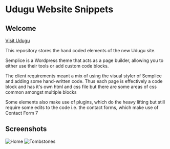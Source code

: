 # Udugu Website Snippets

## Welcome

[Visit Udugu](http://www.udugufs.com/)

This repository stores the hand coded elements of the new Udugu site.

Semplice is a Wordpress theme that acts as a page builder, allowing you to either use their tools or add custom code blocks.

The client requirements meant a mix of using the visual styler of Semplice and adding some hand-written code. Thus each page is effectively a code block and has it's own html and css file but there are some areas of css common amongst multiple blocks

Some elements also make use of plugins, which do the heavy lifting but still require some edits to the code i.e. the contact forms, which make use of Contact Form 7

## Screenshots

![Home](https://imgur.com/BWZfNay.jpg)
![Tombstones](https://imgur.com/uQGmBxs.jpg)

